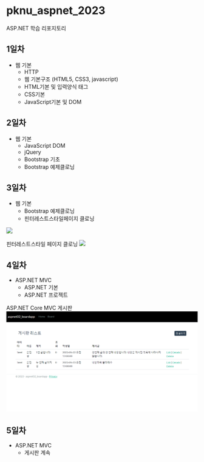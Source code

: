 # pknu_aspnet_2023
ASP.NET 학습 리포지토리

## 1일차
- 웹 기본
	- HTTP
	- 웹 기본구조 (HTML5, CSS3, javascript)
	- HTML기본 및 입력양식 태그
	- CSS기본
	- JavaScript기본 및 DOM
	
## 2일차
- 웹 기본
	- JavaScript DOM
	- jQuery
	- Bootstrap 기초
	- Bootstrap 예제클로닝

## 3일차
- 웹 기본
	- Bootstrap 예제클로닝
	- 핀터레스트스타일페이지 클로닝

<img src="https://github.com/Tarel-Github/pknu_aspnet_2023/blob/main/images/aspnet01.gif?raw=true" width="700">

핀터레스트스타일 페이지 클로닝
<img src="https://github.com/Tarel-Github/pknu_aspnet_2023/blob/main/images/aspnet02.gif?raw=true" width="700">

## 4일차
- ASP.NET MVC
	- ASP.NET 기본
	- ASP.NET 프로젝트
	
ASP.NET Core MVC 게시판
<img src="https://github.com/Tarel-Github/pknu_aspnet_2023/blob/main/images/aspnet03.png?raw=true" width="700">

## 5일차
- ASP.NET MVC
	- 게시판 계속